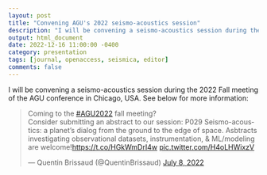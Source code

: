 ```yaml
---
layout: post
title: "Convening AGU's 2022 seismo-acoustics session"
description: "I will be convening a seismo-acoustics session during the 2022 Fall meeting of the AGU conference."
output: html_document
date: 2022-12-16 11:00:00 -0400
category: presentation
tags: [journal, openaccess, seismica, editor]
comments: false
---
```


I will be convening a seismo-acoustics session during the 2022 Fall meeting of the AGU conference in Chicago, USA. See below for more information:

<blockquote class="twitter-tweet"><p lang="en" dir="ltr">Coming to the <a href="https://twitter.com/hashtag/AGU2022?src=hash&amp;ref_src=twsrc%5Etfw">#AGU2022</a> fall meeting? <br>Consider submitting an abstract to our session: P029 Seismo-acoustics: a planet’s dialog from the ground to the edge of space. Asbtracts investigating observational datasets, instrumentation, &amp; ML/modeling are welcome!<a href="https://t.co/HGkWmDrI4w">https://t.co/HGkWmDrI4w</a> <a href="https://t.co/H4oLHWixzV">pic.twitter.com/H4oLHWixzV</a></p>&mdash; Quentin Brissaud (@QuentinBrissaud) <a href="https://twitter.com/QuentinBrissaud/status/1545445502350725121?ref_src=twsrc%5Etfw">July 8, 2022</a></blockquote> <script async src="https://platform.twitter.com/widgets.js" charset="utf-8"></script>